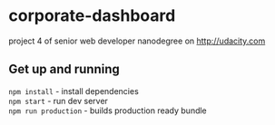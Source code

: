 # corporate-dashboard
project 4 of senior web developer nanodegree on http://udacity.com

## Get up and running

`npm install` - install dependencies   
`npm start` - run dev server   
`npm run production` - builds production ready bundle
